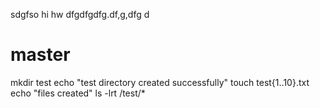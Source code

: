 sdgfso
hi
hw
dfgdfgdfg.df,g,dfg d
# master
mkdir test
echo "test directory created successfully"
touch test{1..10}.txt
echo "files created"
ls -lrt /test/*

